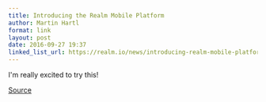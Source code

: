 ```yaml
---
title: Introducing the Realm Mobile Platform
author: Martin Hartl
format: link
layout: post
date: 2016-09-27 19:37
linked_list_url: https://realm.io/news/introducing-realm-mobile-platform/
---
```

I'm really excited to try this!

[Source](https://realm.io/news/introducing-realm-mobile-platform/)
